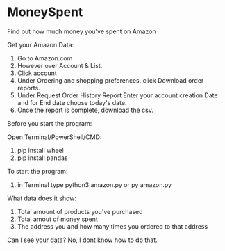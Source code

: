 # MoneySpent
Find out how much money you've spent on Amazon


Get your Amazon Data:

1. Go to Amazon.com
2. However over Account & List.
3. Click account
4. Under Ordering and shopping preferences, click Download order reports.
5. Under Request Order History Report Enter your account creation Date and for End date choose today's date.
6. Once the report is complete, download the csv.

Before you start the program:

Open Terminal/PowerShell/CMD:

1. pip install wheel
2. pip install pandas

To start the program:

1. in Terminal type python3 amazon.py or py amazon.py

What data does it show:

1. Total amount of products you've purchased
2. Total amout of money spent
3. The address you and how many times you ordered to that address


Can I see your data? No, I dont know how to do that.
